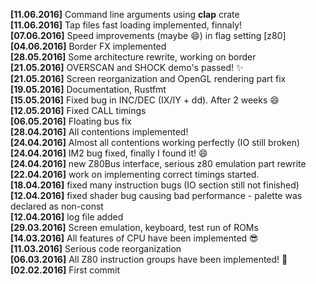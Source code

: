 **[11.06.2016]** Command line arguments using **clap** crate  
**[11.06.2016]** Tap files fast loading implemented, finnaly!  
**[07.06.2016]** Speed improvements (maybe :smile:) in flag setting [z80]    
**[04.06.2016]** Border FX implemented  
**[28.05.2016]** Some architecture rewrite, working on border    
**[21.05.2016]** OVERSCAN and SHOCK demo's passed! :sparkles:     
**[21.05.2016]** Screen reorganization and OpenGL rendering part fix  
**[19.05.2016]** Documentation, Rustfmt  
**[15.05.2016]** Fixed bug in INC/DEC (IX/IY + dd). After 2 weeks :smile:  
**[12.05.2016]** Fixed CALL timings  
**[06.05.2016]** Floating bus fix  
**[28.04.2016]** All contentions implemented!  
**[24.04.2016]** Almost all contentions working perfectly (IO still broken)  
**[24.04.2016]** IM2 bug fixed, finally I found it! :smile:  
**[24.04.2016]** new Z80Bus interface, serious z80 emulation part rewrite  
**[22.04.2016]** work on implementing correct timings started.  
**[18.04.2016]** fixed many instruction bugs (IO section still not finished)  
**[12.04.2016]** fixed shader bug causing bad performance - palette was declared as non-const  
**[12.04.2016]** log file added  
**[29.03.2016]** Screen emulation, keyboard, test run of ROMs    
**[14.03.2016]** All features of CPU have been implemented :sunglasses:  
**[11.03.2016]** Serious code reorganization  
**[06.03.2016]** All Z80 instruction groups have been implemented! :tada:  
**[02.02.2016]** First commit  
